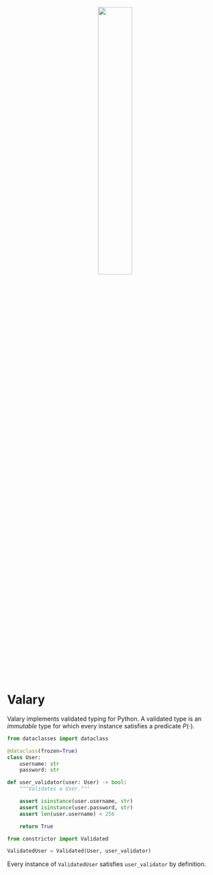 <div align=center>
        <img src='https://github.com/oelin/valary/blob/main/images/valary.svg' width=40%>
</div>

# Valary

Valary implements validated typing for Python. A validated type is an *immutable* type for which every instance satisfies a predicate $P(\cdot)$. 

```python
from dataclasses import dataclass

@dataclass(frozen=True)
class User:
    username: str
    password: str
```

```python
def user_validator(user: User) -> bool:
    """Validates a User."""

    assert isinstance(user.username, str)
    assert isinstance(user.password, str)
    assert len(user.username) < 256

    return True
```

```python
from constrictor import Validated

ValidatedUser = Validated(User, user_validator) 
```

Every instance of `ValidatedUser` satisfies `user_validator` by definition.
